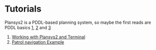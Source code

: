 # Tutorials

Plansys2 is a PDDL-based planning system, so maybe the first reads are PDDL basics [1](https://arxiv.org/pdf/1106.4561.pdf), [2](http://www.cs.toronto.edu/~sheila/2542/w09/A1/introtopddl2.pdf) and [3](http://www.cs.toronto.edu/~sheila/384/w11/Assignments/A3/veloso-PDDL_by_Example.pdf)

1. [Working with Plansys2 and Terminal](tutorials/tut_1_terminal.md)
1. [Patrol navigation Example](tutorials/tut_2_patrol.md)
